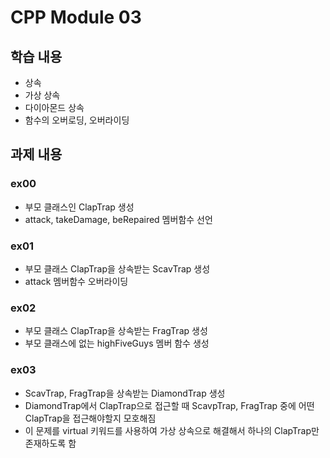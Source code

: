 # CPP Module 03

## 학습 내용
- 상속
- 가상 상속
- 다이아몬드 상속
- 함수의 오버로딩, 오버라이딩

## 과제 내용

### ex00
- 부모 클래스인 ClapTrap 생성
- attack, takeDamage, beRepaired 멤버함수 선언

### ex01
- 부모 클래스 ClapTrap을 상속받는 ScavTrap 생성
- attack 멤버함수 오버라이딩

### ex02
- 부모 클래스 ClapTrap을 상속받는 FragTrap 생성
- 부모 클래스에 없는 highFiveGuys 멤버 함수 생성

### ex03
- ScavTrap, FragTrap을 상속받는 DiamondTrap 생성
- DiamondTrap에서 ClapTrap으로 접근할 때 ScavpTrap, FragTrap 중에 어떤 ClapTrap을 접근해야할지 모호해짐
- 이 문제를 virtual 키워드를 사용하여 가상 상속으로 해결해서 하나의 ClapTrap만 존재하도록 함
